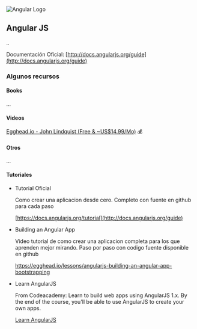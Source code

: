 ![Angular Logo](https://angularjs.org/img/AngularJS-large.png)

## Angular JS

..

Documentación Oficial: [http://docs.angularjs.org/guide](http://docs.angularjs.org/guide)

### Algunos recursos

#### Books
...

#### Videos
[Egghead.io - John Lindquist (Free & ~US$14.99/Mo)](http://egghead.io) :moneybag:

#### Otros
...

#### Tutoriales

* Tutorial Oficial

    Como crear una aplicacion desde cero. Completo con fuente en github para cada paso

    [https://docs.angularjs.org/tutorial](http://docs.angularjs.org/guide)


* Building an Angular App

    Video tutorial de como crear una aplicacion completa para los que aprenden mejor mirando.
    Paso por paso con codigo fuente disponible en github

    <https://egghead.io/lessons/angularjs-building-an-angular-app-bootstrapping>
    
* Learn AngularJS

    From Codeacademy: Learn to build web apps using AngularJS 1.x. By the end of the course, you'll be able to use AngularJS to create your own apps.

    [Learn AngularJS](www.codecademy.com/learn/learn-angularjs)

    
